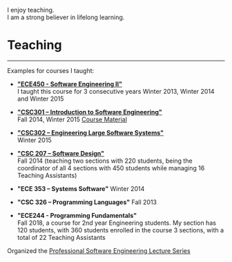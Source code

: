 I enjoy teaching.  
I am a strong believer in lifelong learning.

# Teaching  
---
Examples for courses I taught:

* [**"ECE450 - Software Engineering II"**](ECE450-syllabus-winter-2015.pdf)  
I taught this course for 3 consecutive years
Winter 2013, Winter 2014 and Winter 2015

* [**"CSC301 – Introduction to Software Engineering"**](CSC301W15-CourseInfoSheet.pdf)  
Fall 2014, Winter 2015
[Course Material](https://github.com/csc301-fall2014/CSC301H1F-L0101-Home)

* [**"CSC302 – Engineering Large Software Systems"**](CSC302W15-CourseInfoSheet.pdf)  
Winter 2015

* [**"CSC 207 – Software Design"**]()  
Fall 2014 (teaching two sections with 220 students, being the coordinator of all 4 sections with 450 students while managing 16 Teaching Assistants)

* **"ECE 353 – Systems Software"**
Winter 2014

* **"CSC 326 – Programming Languages"**
Fall 2013

* **"ECE244 - Programming Fundamentals"**   
Fall 2018, a course for 2nd year Engineering students. My section has 120 students, with 360 students enrolled in the course 3 sections, with a total of 22 Teaching Assistants

Organized the [Professional Software Engineering Lecture Series](SE-Lectures.pdf)
